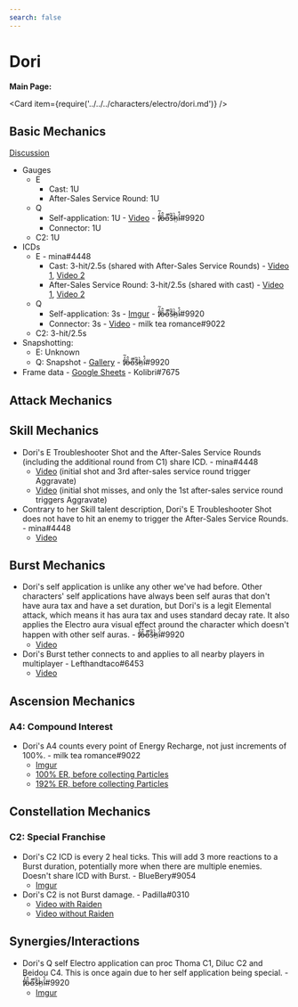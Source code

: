 ```yaml
---
search: false
---
```


# Dori

**Main Page:**

<Card item={require('../../../characters/electro/dori.md')} />

## Basic Mechanics

[Discussion](https://tickets.deeznuts.moe/transcripts/dori-basic-mechanics)  

* Gauges  
  * E  
    * Cast: 1U  
    * After-Sales Service Round: 1U  
  * Q  
    * Self-application: 1U - [Video](https://imgur.com/a/D2u05xG) - f̸̒͂ỏ̶̂o̵͌̚s̶͊̏h̷̤̀ḯ̴̊\#9920  
    * Connector: 1U  
  * C2: 1U  
* ICDs  
  * E - mina\#4448  
    * Cast: 3-hit/2.5s (shared with After-Sales Service Rounds) - [Video 1](https://youtu.be/ME_gbRu36zc), [Video 2](https://youtu.be/MfBSVHkc4Jk) 
    * After-Sales Service Round: 3-hit/2.5s (shared with cast) - [Video 1](https://youtu.be/ME_gbRu36zc), [Video 2](https://youtu.be/MfBSVHkc4Jk)  
  * Q  
    * Self-application: 3s - [Imgur](https://imgur.com/a/9Fg9Vdm) - f̸̒͂ỏ̶̂o̵͌̚s̶͊̏h̷̤̀ḯ̴̊\#9920  
    * Connector: 3s - [Video](https://youtu.be/90eJ9s2GJh4) - milk tea romance#9022  
  * C2: 3-hit/2.5s  
* Snapshotting:  
  * E: Unknown  
  * Q: Snapshot - [Gallery](https://imgur.com/a/FN0PV8C) - f̸̒͂ỏ̶̂o̵͌̚s̶͊̏h̷̤̀ḯ̴̊\#9920  
* Frame data - [Google Sheets](https://docs.google.com/spreadsheets/d/1F7mZ269IdPtu0JogHnnUdewG11g2rq3-2KWj5m2BbBY/edit?usp=sharing) - Kolibri\#7675  

## Attack Mechanics

## Skill Mechanics
* Dori's E Troubleshooter Shot and the After-Sales Service Rounds (including the additional round from C1) share ICD. - mina\#4448  
  - [Video](https://youtu.be/ME_gbRu36zc) (initial shot and 3rd after-sales service round trigger Aggravate)  
  - [Video](https://youtu.be/MfBSVHkc4Jk) (initial shot misses, and only the 1st after-sales service round triggers Aggravate)  
* Contrary to her Skill talent description, Dori's E Troubleshooter Shot does not have to hit an enemy to trigger the After-Sales Service Rounds. - mina\#4448  
  - [Video](https://youtu.be/MfBSVHkc4Jk)  

## Burst Mechanics
* Dori's self application is unlike any other we've had before. Other characters' self applications have always been self auras that don't have aura tax and have a set duration, but Dori's is a legit Elemental attack, which means it has aura tax and uses standard decay rate. It also applies the Electro aura visual effect around the character which doesn't happen with other self auras. - f̸̒͂ỏ̶̂o̵͌̚s̶͊̏h̷̤̀ḯ̴̊\#9920  
  - [Video](https://youtu.be/unCIWxypvno)
* Dori's Burst tether connects to and applies to all nearby players in multiplayer - Lefthandtaco\#6453
  - [Video](https://youtu.be/unCIWxypvno)

## Ascension Mechanics

### A4: Compound Interest
* Dori's A4 counts every point of Energy Recharge, not just increments of 100%. - milk tea romance\#9022  
  - [Imgur](https://imgur.com/a/6MD1ZYr)  
  - [100% ER, before collecting Particles](https://imgur.com/Cd3Y4c7)  
  - [192% ER, before collecting Particles](https://imgur.com/kgtoTYU)  

## Constellation Mechanics

### C2: Special Franchise
* Dori's C2 ICD is every 2 heal ticks. This will add 3 more reactions to a Burst duration, potentially more when there are multiple enemies. Doesn't share ICD with Burst. - BlueBery\#9054  
  - [Imgur](https://imgur.com/ox13neD)  
* Dori's C2 is not Burst damage. - Padilla\#0310  
  - [Video with Raiden](https://youtu.be/quFw_jShu1I)  
  - [Video without Raiden](https://youtu.be/4fUxEFPbxOk)  

## Synergies/Interactions
* Dori's Q self Electro application can proc Thoma C1, Diluc C2 and Beidou C4. This is once again due to her self application being special. - f̸̒͂ỏ̶̂o̵͌̚s̶͊̏h̷̤̀ḯ̴̊\#9920
  - [Imgur](https://imgur.com/a/7QZQmp6)  
